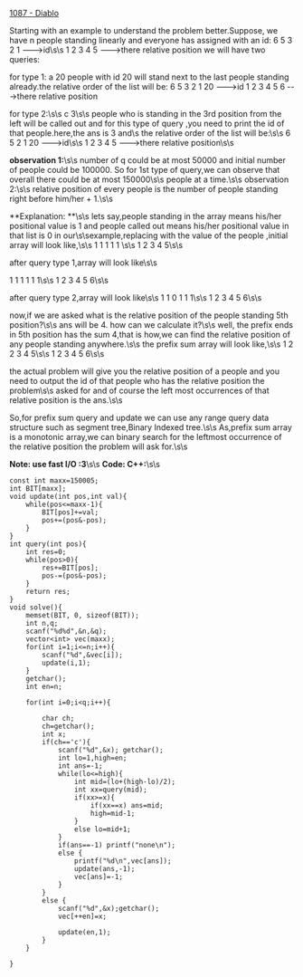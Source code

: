 [1087 - Diablo](http://lightoj.com/volume_showproblem.php?problem=1087)

Starting with an example to understand the problem better.Suppose, we have n people standing linearly and everyone has assigned with an id:
6 5 3 2 1 --->id\s\s
1 2 3 4 5 --->there relative position
we will have two queries:

for type 1:
a 20
people with id 20 will stand next to the last people standing already.the relative order of the list will be:
6 5 3 2 1 20 --->id
1 2 3 4 5 6  --->there relative position

for type 2:\s\s
c 3\s\s
people who is standing in the 3rd position from the left will be called out and for this type of query ,you need to print the id of that people.here,the ans is 3 and\s the relative order of the list will be:\s\s
6 5 2 1 20 --->id\s\s
1 2 3 4 5  --->there relative position\s\s

**observation 1:**\s\s
number of q could be at most 50000 and initial number of people could be 100000. So for 1st type of query,we can observe that overall there could be at most 150000\s\s people at a time.\s\s
observation 2:\s\s
relative position of every people is the number of people standing right before him/her + 1.\s\s

**Explanation: **\s\s
lets say,people standing in the array means his/her positional value is 1 and people called out means his/her positional value in that list is 0 in our\s\sexample,replacing with the value of the people ,initial array will look like,\s\s
1 1 1 1 1 \s\s
1 2 3 4 5\s\s

after query type 1,array will look like\s\s

1 1 1 1 1 1\s\s
1 2 3 4 5 6\s\s

after query type 2,array will look like\s\s
1 1 0 1 1 1\s\s
1 2 3 4 5 6\s\s


now,if we are asked what is the relative position of the people standing 5th position?\s\s
ans will be 4. how can we calculate it?\s\s
well, the prefix ends in 5th position has the sum 4,that is how,we can find the relative position of any people standing anywhere.\s\s
the prefix sum array will look like,\s\s
1 2 2 3 4 5\s\s
1 2 3 4 5 6\s\s

the actual problem will give you the relative position of a people and you need to output the id of that people who has the relative position the problem\s\s
asked for and of course the left most occurrences of that relative position is the ans.\s\s

So,for prefix sum query and update we can use any range query data structure such as segment tree,Binary Indexed tree.\s\s
As,prefix sum array is a monotonic array,we can binary search for the leftmost occurrence of the relative position the problem will ask for.\s\s

**Note: use fast I/O :3**\s\s
**Code: C++:**\s\s

	const int maxx=150005;
	int BIT[maxx];
	void update(int pos,int val){
	    while(pos<=maxx-1){
	        BIT[pos]+=val;
	        pos+=(pos&-pos);
	    }
	}
	int query(int pos){
	    int res=0;
	    while(pos>0){
	        res+=BIT[pos];
	        pos-=(pos&-pos);
	    }
	    return res;
	}
	void solve(){
	    memset(BIT, 0, sizeof(BIT));
	    int n,q;
	    scanf("%d%d",&n,&q);
	    vector<int> vec(maxx);
	    for(int i=1;i<=n;i++){
	        scanf("%d",&vec[i]);
	        update(i,1);
	    }
	    getchar();
		int en=n;
	
	    for(int i=0;i<q;i++){
	
	        char ch;
	        ch=getchar();
	        int x;
	        if(ch=='c'){
	            scanf("%d",&x); getchar();
	            int lo=1,high=en;
	            int ans=-1;
	            while(lo<=high){
	                int mid=(lo+(high-lo)/2);
	                int xx=query(mid);
	                if(xx>=x){
	                    if(xx==x) ans=mid;
	                    high=mid-1;
	                }
	                else lo=mid+1;
	            }
	            if(ans==-1) printf("none\n");
	            else {
	                printf("%d\n",vec[ans]);
	                update(ans,-1);
	                vec[ans]=-1;	
	            }
	        }
	        else {
	            scanf("%d",&x);getchar();
	            vec[++en]=x;
	
	            update(en,1);
	        }
	    }
	
	}